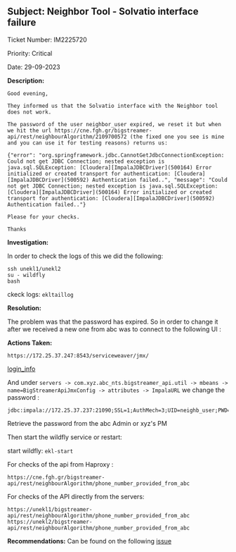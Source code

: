 ## Subject: Neighbor Tool - Solvatio interface failure 

Ticket Number: IM2225720

Priority: Critical

Date: 29-09-2023

<b>Description:</b>

```
Good evening,

They informed us that the Solvatio interface with the Neighbor tool does not work.

The password of the user neighbor_user expired, we reset it but when we hit the url https://cne.fgh.gr/bigstreamer-api/rest/neighbourAlgorithm/2109700572 (the fixed one you see is mine and you can use it for testing reasons) returns us:

{"error": "org.springframework.jdbc.CannotGetJdbcConnectionException: Could not get JDBC Connection; nested exception is java.sql.SQLException: [Cloudera][ImpalaJDBCDriver](500164) Error initialized or created transport for authentication: [Cloudera][ImpalaJDBCDriver](500592) Authentication failed..", "message": "Could not get JDBC Connection; nested exception is java.sql.SQLException: [Cloudera][ImpalaJDBCDriver](500164) Error initialized or created transport for authentication: [Cloudera][ImpalaJDBCDriver](500592) Authentication failed.."}

Please for your checks.

Thanks
```
<b>Investigation:</b>

In order to check the logs of this we did the following:
```
ssh unekl1/unekl2
su - wildfly
bash
```
ckeck logs:
`ekltaillog`

<b>Resolution:</b>

The problem was that the password has expired. So in order to change it after we received a new one from abc was to connect to the following UI :

<b>Actions Taken:</b>

```
https://172.25.37.247:8543/serviceweaver/jmx/
```
[login_info](https://metis.xyztel.com/obss/oss/sysadmin-group/support/-/blob/master/KnowledgeBase/abc/abc-syspasswd.kdbx?ref_type=heads)

And under `servers -> com.xyz.abc_nts.bigstreamer_api.util -> mbeans -> name=BigStreamerApiJmxConfig -> attributes -> ImpalaURL` we change the password :

```
jdbc:impala://172.25.37.237:21090;SSL=1;AuthMech=3;UID=neighb_user;PWD=HERE_ENTER_PASSWORD;
```

Retrieve the password from the abc Admin or xyz's PM


Then start the wildfly service or restart:

start wildfly:
`ekl-start`


For checks of the api from Haproxy : 
```
https://cne.fgh.gr/bigstreamer-api/rest/neighbourAlgorithm/phone_number_provided_from_abc
```
 
For checks of the API directly from the servers:

```
https://unekl1/bigstreamer-api/rest/neighbourAlgorithm/phone_number_provided_from_abc
https://unekl2/bigstreamer-api/rest/neighbourAlgorithm/phone_number_provided_from_abc
```

<b>Recommendations:</b>
Can be found on the following [issue](https://metis.xyztel.com/obss/bigdata/abc/nts/nts-devops-bigstreamer/-/issues/4)
